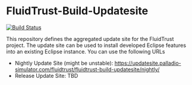 # FluidTrust-Build-Updatesite
[![Build Status](https://build.palladio-simulator.com/buildStatus/icon?job=FluidTrust%2FFluidTrust-Build-Updatesite%2Fmain)](https://build.palladio-simulator.com/view/FluidTrust%20Main/job/FluidTrust/job/FluidTrust-Build-Updatesite/job/main/)

This repository defines the aggregated update site for the FluidTrust project. The update site can be used to install developed Eclipse features into an existing Eclipse instance. You can use the following URLs
* Nightly Update Site (might be unstable): https://updatesite.palladio-simulator.com/fluidtrust/fluidtrust-build-updatesite/nightly/
* Release Update Site: TBD
